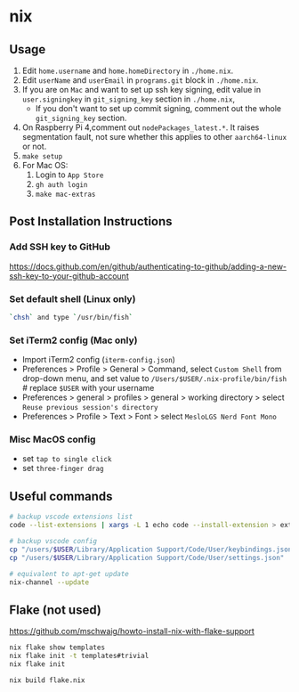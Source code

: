 # nix

## Usage

1. Edit `home.username` and `home.homeDirectory` in `./home.nix`.
2. Edit `userName` and `userEmail` in `programs.git` block in `./home.nix`.
3. If you are on `Mac` and want to set up ssh key signing, edit value in `user.signingkey` in `git_signing_key` section in `./home.nix`,
   - If you don't want to set up commit signing, comment out the whole `git_signing_key` section.
4. On Raspberry Pi 4,comment out `nodePackages_latest.*`. It raises segmentation fault, not sure whether this applies to other `aarch64-linux` or not.
5. `make setup`
6. For Mac OS:
   1. Login to `App Store`
   2. `gh auth login`
   3. `make mac-extras`

## Post Installation Instructions

### Add SSH key to GitHub

<https://docs.github.com/en/github/authenticating-to-github/adding-a-new-ssh-key-to-your-github-account>

### Set default shell (Linux only)

```bash
`chsh` and type `/usr/bin/fish`
```

### Set iTerm2 config (Mac only)

- Import iTerm2 config (`iterm-config.json`)
- Preferences > Profile > General > Command, select `Custom Shell` from drop-down menu, and set value to `/Users/$USER/.nix-profile/bin/fish` # replace `$USER` with your username
- Preferences > general > profiles > general > working directory > select `Reuse previous session's directory`
- Preferences > Profile > Text > Font > select `MesloLGS Nerd Font Mono`

### Misc MacOS config

- set `tap to single click`
- set `three-finger drag`

## Useful commands

```bash
# backup vscode extensions list
code --list-extensions | xargs -L 1 echo code --install-extension > ext_install.sh

# backup vscode config
cp "/users/$USER/Library/Application Support/Code/User/keybindings.json" .
cp "/users/$USER/Library/Application Support/Code/User/settings.json" .

# equivalent to apt-get update
nix-channel --update
```

## Flake (not used)

<https://github.com/mschwaig/howto-install-nix-with-flake-support>

```bash
nix flake show templates
nix flake init -t templates#trivial
nix flake init

nix build flake.nix
```

